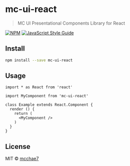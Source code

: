 # mc-ui-react

> MC UI Presentational Components Library for React

[![NPM](https://img.shields.io/npm/v/mc-ui-react.svg)](https://www.npmjs.com/package/mc-ui-react) [![JavaScript Style Guide](https://img.shields.io/badge/code_style-standard-brightgreen.svg)](https://standardjs.com)

## Install

```bash
npm install --save mc-ui-react
```

## Usage

```tsx
import * as React from 'react'

import MyComponent from 'mc-ui-react'

class Example extends React.Component {
  render () {
    return (
      <MyComponent />
    )
  }
}
```

## License

MIT © [mcchae7](https://github.com/mcchae7)
